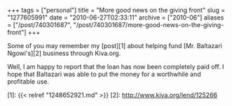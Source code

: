 +++
tags = ["personal"]
title = "More good news on the giving front"
slug = "1277605991"
date = "2010-06-27T02:33:11"
archive = ["2010-06"]
aliases = ["/post/740301687", "/post/740301687/more-good-news-on-the-giving-front"]
+++

Some of you may remember my [post][1] about helping fund [Mr. Baltazari
Ngowi's][2] business through Kiva.org.

Well, I am happy to report that the loan has now been completely paid off.
I hope that Baltazari was able to put the money for a worthwhile and
profitable use.

[1]: {{< relref "1248652921.md" >}}
[2]: http://www.kiva.org/lend/125266

